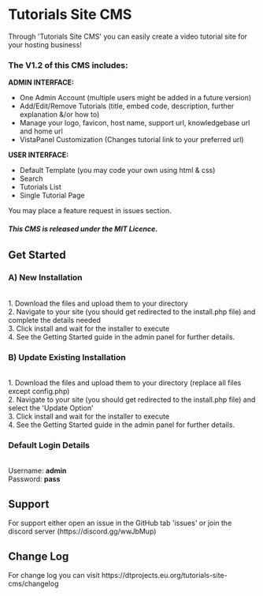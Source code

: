 <h1>Tutorials Site CMS</h1>
Through 'Tutorials Site CMS' you can easily create a video tutorial site for your hosting business!

<h3>The V1.2 of this CMS includes:</h3>

<b>ADMIN INTERFACE:</b>
-  One Admin Account (multiple users might be added in a future version)
-  Add/Edit/Remove Tutorials (title, embed code, description, further explanation &/or how to)
-  Manage your logo, favicon, host name, support url, knowledgebase url and home url
-  VistaPanel Customization (Changes tutorial link to your preferred url)

<b>USER INTERFACE:</b>
-  Default Template (you may code your own using html & css)
-  Search
-  Tutorials List
-  Single Tutorial Page

You may place a feature request in issues section.

<h6><b>This CMS is released under the MIT Licence.</b></h6>

<h2>Get Started</h2>
<h3>A) New Installation</h3>
<br>1. Download the files and upload them to your directory
<br>2. Navigate to your site (you should get redirected to the install.php file) and complete the details needed
<br>3. Click install and wait for the installer to execute
<br>4. See the Getting Started guide in the admin panel for further details.

<h3>B) Update Existing Installation</h3>
<br>1. Download the files and upload them to your directory (replace all files except config.php)
<br>2. Navigate to your site (you should get redirected to the install.php file) and select the 'Update Option'
<br>3. Click install and wait for the installer to execute
<br>4. See the Getting Started guide in the admin panel for further details.

<h3>Default Login Details</h3>
<br>Username: <b>admin</b>
<br>Password: <b>pass</b>

<h2>Support</h2>
For support either open an issue in the GitHub tab 'issues' or join the discord server (https://discord.gg/wwJbMup)

<h2>Change Log</h2>
For change log you can visit https://dtprojects.eu.org/tutorials-site-cms/changelog
